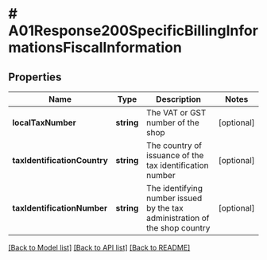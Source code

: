 # # A01Response200SpecificBillingInformationsFiscalInformation

## Properties

Name | Type | Description | Notes
------------ | ------------- | ------------- | -------------
**localTaxNumber** | **string** | The VAT or GST number of the shop | [optional]
**taxIdentificationCountry** | **string** | The country of issuance of the tax identification number | [optional]
**taxIdentificationNumber** | **string** | The identifying number issued by the tax administration of the shop country | [optional]

[[Back to Model list]](../../README.md#models) [[Back to API list]](../../README.md#endpoints) [[Back to README]](../../README.md)
